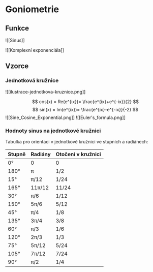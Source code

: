 # Goniometrie

## Funkce
![[Sinus]]

![[Komplexní exponenciála]]
## Vzorce

### Jednotková kružnice
![[ilustrace-jednotkova-kruznice.png]]

$$
cos(x) = Re(e^{ix})= \frac{e^{ix}+e^{-ix}}{2}
$$
$$
sin(x) = Im(e^{ix})= \frac{e^{ix}-e^{-ix}}{-2}
$$
![[Sine_Cosine_Exponential.png]]
![[Euler's_formula.png]]

### Hodnoty sinus na jednotkové kružnici
Tabulka pro orientaci v jednotkové kružnici ve stupních a radiánech:

| Stupně | Radiány | Otočení v kružnici |
|--------|---------|---------------------|
| 0°     | 0       | 0                   |
| 180°   | π       | 1/2                 |
| 15°    | π/12    | 1/24                |
| 165°   | 11π/12  | 11/24               |
| 30°    | π/6     | 1/12                |
| 150°   | 5π/6    | 5/12                |
| 45°    | π/4     | 1/8                 |
| 135°   | 3π/4    | 3/8                 |
| 60°    | π/3     | 1/6                 |
| 120°   | 2π/3    | 1/3                 |
| 75°    | 5π/12   | 5/24                |
| 105°   | 7π/12   | 7/24                |
| 90°    | π/2     | 1/4                 |




